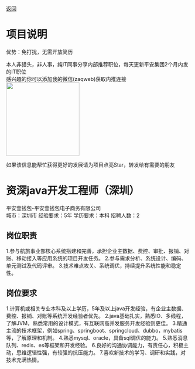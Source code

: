 [返回](../)

# 项目说明

优势：免打扰，无需开放简历

本人非猎头，非人事，纯IT同事分享内部推荐职位，每天更新平安集团2个月内发的IT职位  
感兴趣的你可以添加我的微信(zaqweb)获取内推连接  
<img src="https://github.com/zaqweb/PA-IT-JOBS/blob/master/WechatICode.jpeg"  height="200" width="200">

如果该信息能帮忙获得更好的发展请为项目点亮Star，转发给有需要的朋友

# 资深java开发工程师（深圳）
平安壹钱包-平安壹钱包电子商务有限公司  
城市：深圳市 经验要求：5年 学历要求：本科  招聘人数：2

## 岗位职责
1.参与航旅事业部核心系统搭建和完善，承担企业主数据、费控、审批、报销、对账、移动接入等应用系统的项目开发任务。
2.参与需求分析、系统设计、编码、单元测试及代码评审。
3.技术难点攻关、系统调优，持续提升系统性能和稳定性。

## 岗位要求
1.计算机或相关专业本科及以上学历，5年及以上java开发经验，有企业主数据、费控、报销、对账等系统开发经验者优先。
2.java基础扎实，熟悉IO、多线程，了解JVM，熟悉常用的设计模式，有互联网高并发服务开发经验则更佳。
3.精通主流的技术框架，例如spring、springboot、springcloud、dubbo，mybatis等，了解原理和机制。
4.熟悉mysql、oracle，具备sql调优的能力。
5.熟悉消息队列、redis、es等框架和开发经验。
6.良好的沟通协调能力，有责任心，积极主动，思维逻辑性强，有较强的抗压能力。
7.喜欢新技术的学习、调研和实践，对技术充满热情。




